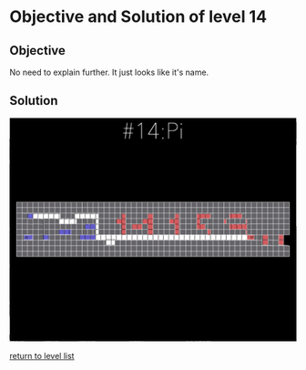 # Objective and Solution of level 14

## Objective

No need to explain further. It just looks like it's name.

## Solution

![solution](Gif/014.gif)

[return to level list](/README.md#level-details/)
